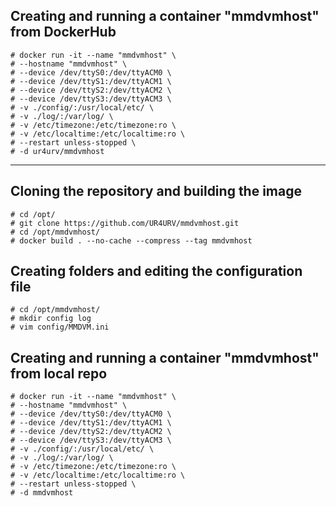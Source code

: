 ## Creating and running a container "mmdvmhost" from DockerHub
```
# docker run -it --name "mmdvmhost" \
# --hostname "mmdvmhost" \
# --device /dev/ttyS0:/dev/ttyACM0 \
# --device /dev/ttyS1:/dev/ttyACM1 \
# --device /dev/ttyS2:/dev/ttyACM2 \
# --device /dev/ttyS3:/dev/ttyACM3 \
# -v ./config/:/usr/local/etc/ \
# -v ./log/:/var/log/ \
# -v /etc/timezone:/etc/timezone:ro \
# -v /etc/localtime:/etc/localtime:ro \
# --restart unless-stopped \
# -d ur4urv/mmdvmhost
```

---
## Cloning the repository and building the image
```
# cd /opt/
# git clone https://github.com/UR4URV/mmdvmhost.git
# cd /opt/mmdvmhost/
# docker build . --no-cache --compress --tag mmdvmhost
```

## Creating folders and editing the configuration file
```
# cd /opt/mmdvmhost/
# mkdir config log
# vim config/MMDVM.ini
```

## Creating and running a container "mmdvmhost" from local repo
```
# docker run -it --name "mmdvmhost" \
# --hostname "mmdvmhost" \
# --device /dev/ttyS0:/dev/ttyACM0 \
# --device /dev/ttyS1:/dev/ttyACM1 \
# --device /dev/ttyS2:/dev/ttyACM2 \
# --device /dev/ttyS3:/dev/ttyACM3 \
# -v ./config/:/usr/local/etc/ \
# -v ./log/:/var/log/ \
# -v /etc/timezone:/etc/timezone:ro \
# -v /etc/localtime:/etc/localtime:ro \
# --restart unless-stopped \
# -d mmdvmhost
```

